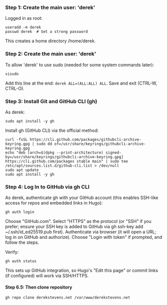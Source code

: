 ### Step 1: Create the main user: 'derek'
Logged in as root:
```
useradd -m derek
passwd derek  # Set a strong password
```
This creates a home directory /home/derek.

### Step 2: Create the main user: 'derek'
To allow 'derek' to use sudo (needed for some system commands later):
```
visudo
```
Add this line at the end: `derek ALL=(ALL:ALL) ALL`. Save and exit (CTRL-W, CTRL-O).

### Step 3: Install Git and GitHub CLI (gh)
As derek:
```
sudo apt install -y gh
```
Install gh (GitHub CLI) via the official method:
```
curl -fsSL https://cli.github.com/packages/githubcli-archive-keyring.gpg | sudo dd of=/usr/share/keyrings/githubcli-archive-keyring.gpg
echo "deb [arch=$(dpkg --print-architecture) signed-by=/usr/share/keyrings/githubcli-archive-keyring.gpg] https://cli.github.com/packages stable main" | sudo tee /etc/apt/sources.list.d/github-cli.list > /dev/null
sudo apt update
sudo apt install -y gh
```

### Step 4: Log In to GitHub via gh CLI
As derek, authenticate gh with your GitHub account (this enables SSH-like access for repos and embedded links in Hugo):
```
gh auth login
```

Choose "GitHub.com".
Select "HTTPS" as the protocol (or "SSH" if you prefer; ensure your SSH key is added to GitHub via gh ssh-key add ~/.ssh/id_ed25519.pub first).
Authenticate via browser (it will open a URL; log in on GitHub and authorize).
Choose "Login with token" if prompted, and follow the steps.

Verify:
```
gh auth status
```
This sets up GitHub integration, so Hugo's "Edit this page" or commit links (if configured) will work via SSH/HTTPS.

#### Step 6.5: Then clone repository
```
gh repo clone derekstevens.net /var/www/derekstevens.net
```
